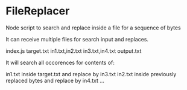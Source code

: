 # FileReplacer

Node script to search and replace inside a file for a sequence of bytes

It can receive multiple files for search input and replaces.


index.js target.txt in1.txt,in2.txt in3.txt,in4.txt output.txt

It will search all occorences for contents of:

in1.txt inside target.txt and replace by in3.txt
in2.txt inside previously replaced bytes and replace by in4.txt
...

